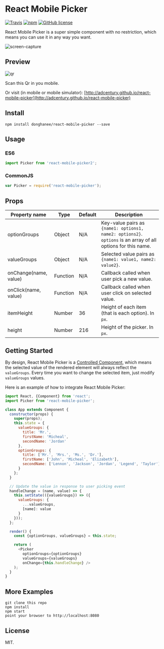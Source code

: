 # React Mobile Picker

[![Travis](https://img.shields.io/travis/adcentury/react-mobile-picker.svg)](https://travis-ci.org/adcentury/react-mobile-picker) [![npm](https://img.shields.io/npm/dm/react-mobile-picker.svg)](https://www.npmjs.com/package/react-mobile-picker) [![GitHub license](https://img.shields.io/github/license/adcentury/react-mobile-picker.svg)](https://github.com/adcentury/react-mobile-picker/blob/master/LICENSE)

React Mobile Picker is a super simple component with no restriction, which means you can use it in any way you want.

![screen-capture](./examples/screen-capture.gif)

## Preview

![qr](./examples/qr.png)

Scan this Qr in you mobile.

Or visit (in mobile or mobile simulator): [http://adcentury.github.io/react-mobile-picker](http://adcentury.github.io/react-mobile-picker)

## Install

```
npm install donghanee/react-mobile-picker --save
```

## Usage

### ES6

```javascript
import Picker from 'react-mobile-picker2';
```

### CommonJS

```javascript
var Picker = require('react-mobile-picker');
```

## Props

| Property name | Type | Default | Description |
| ------------- | ---- | ------- | ----------- |
| optionGroups | Object | N/A | Key-value pairs as `{name1: options1, name2: options2}`. `options` is an array of all options for this name. |
| valueGroups | Object | N/A | Selected value pairs as `{name1: value1, name2: value2}`. |
| onChange(name, value) | Function | N/A | Callback called when user pick a new value. |
| onClick(name, value) | Function | N/A | Callback called when user click on selected value. |
| itemHeight | Number | 36 | Height of each item (that is each option). In `px`. |
| height | Number | 216 | Height of the picker. In `px`. |

## Getting Started

By design, React Mobile Picker is a [Controlled Component](https://facebook.github.io/react/docs/forms.html#controlled-components), which means the selected value of the rendered element will always reflect the `valueGroups`. Every time you want to change the selected item, just modify `valueGroups` values.

Here is an example of how to integrate React Mobile Picker:

```javascript
import React, {Component} from 'react';
import Picker from 'react-mobile-picker';

class App extends Component {
  constructor(props) {
    super(props);
    this.state = {
      valueGroups: {
        title: 'Mr.',
        firstName: 'Micheal',
        secondName: 'Jordan'
      }, 
      optionGroups: {
        title: ['Mr.', 'Mrs.', 'Ms.', 'Dr.'],
        firstName: ['John', 'Micheal', 'Elizabeth'],
        secondName: ['Lennon', 'Jackson', 'Jordan', 'Legend', 'Taylor']
      }
    };
  }

  // Update the value in response to user picking event
  handleChange = (name, value) => {
    this.setState(({valueGroups}) => ({
      valueGroups: {
        ...valueGroups,
        [name]: value
      }
    }));
  };

  render() {
    const {optionGroups, valueGroups} = this.state;

    return (
      <Picker
        optionGroups={optionGroups}
        valueGroups={valueGroups}
        onChange={this.handleChange} />
    );
  }
}
```

## More Examples

```
git clone this repo
npm install
npm start
point your browser to http://localhost:8080
```

## License

MIT.
